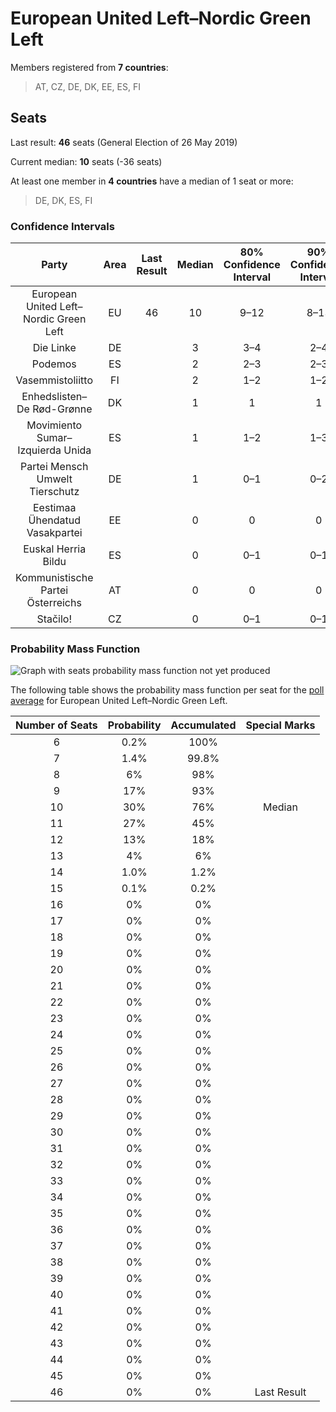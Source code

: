 # European United Left–Nordic Green Left

Members registered from **7 countries**:

> AT, CZ, DE, DK, EE, ES, FI

## Seats

Last result: **46** seats (General Election of 26 May 2019)

Current median: **10** seats (-36 seats)

At least one member in **4 countries** have a median of 1 seat or more:

> DE, DK, ES, FI

### Confidence Intervals

| Party | Area | Last Result | Median | 80% Confidence Interval | 90% Confidence Interval | 95% Confidence Interval | 99% Confidence Interval |
|:-----:|:----:|:-----------:|:------:|:-----------------------:|:-----------------------:|:-----------------------:|:-----------------------:|
| European United Left–Nordic Green Left | EU | 46 | 10 | 9–12 | 8–13 | 8–13 | 7–14 |
| Die Linke | DE | | 3 | 3–4 | 2–4 | 2–4 | 2–5 |
| Podemos | ES | | 2 | 2–3 | 2–3 | 1–3 | 1–4 |
| Vasemmistoliitto | FI | | 2 | 1–2 | 1–2 | 1–2 | 1–2 |
| Enhedslisten–De Rød-Grønne | DK | | 1 | 1 | 1 | 0–1 | 0–1 |
| Movimiento Sumar–Izquierda Unida | ES | | 1 | 1–2 | 1–3 | 1–3 | 0–4 |
| Partei Mensch Umwelt Tierschutz | DE | | 1 | 0–1 | 0–2 | 0–2 | 0–2 |
| Eestimaa Ühendatud Vasakpartei | EE | | 0 | 0 | 0 | 0 | 0 |
| Euskal Herria Bildu | ES | | 0 | 0–1 | 0–1 | 0–1 | 0–2 |
| Kommunistische Partei Österreichs | AT | | 0 | 0 | 0 | 0 | 0–1 |
| Stačilo! | CZ | | 0 | 0–1 | 0–1 | 0–1 | 0–1 |

### Probability Mass Function

![Graph with seats probability mass function not yet produced](average-2024-07-31-seats-pmf-europeanunitedleft–nordicgreenleft.png "Seats Probability Mass Function")

The following table shows the probability mass function per seat for the [poll average](average-2024-07-31.html) for European United Left–Nordic Green Left.

| Number of Seats | Probability | Accumulated | Special Marks |
|:---------------:|:-----------:|:-----------:|:-------------:|
| 6 | 0.2% | 100% |  |
| 7 | 1.4% | 99.8% |  |
| 8 | 6% | 98% |  |
| 9 | 17% | 93% |  |
| 10 | 30% | 76% | Median |
| 11 | 27% | 45% |  |
| 12 | 13% | 18% |  |
| 13 | 4% | 6% |  |
| 14 | 1.0% | 1.2% |  |
| 15 | 0.1% | 0.2% |  |
| 16 | 0% | 0% |  |
| 17 | 0% | 0% |  |
| 18 | 0% | 0% |  |
| 19 | 0% | 0% |  |
| 20 | 0% | 0% |  |
| 21 | 0% | 0% |  |
| 22 | 0% | 0% |  |
| 23 | 0% | 0% |  |
| 24 | 0% | 0% |  |
| 25 | 0% | 0% |  |
| 26 | 0% | 0% |  |
| 27 | 0% | 0% |  |
| 28 | 0% | 0% |  |
| 29 | 0% | 0% |  |
| 30 | 0% | 0% |  |
| 31 | 0% | 0% |  |
| 32 | 0% | 0% |  |
| 33 | 0% | 0% |  |
| 34 | 0% | 0% |  |
| 35 | 0% | 0% |  |
| 36 | 0% | 0% |  |
| 37 | 0% | 0% |  |
| 38 | 0% | 0% |  |
| 39 | 0% | 0% |  |
| 40 | 0% | 0% |  |
| 41 | 0% | 0% |  |
| 42 | 0% | 0% |  |
| 43 | 0% | 0% |  |
| 44 | 0% | 0% |  |
| 45 | 0% | 0% |  |
| 46 | 0% | 0% | Last Result |



